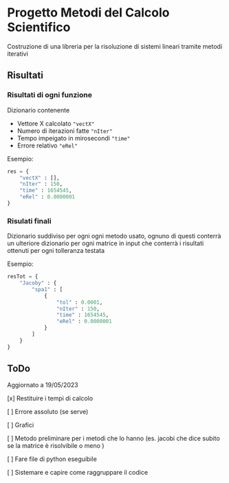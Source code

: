# Progetto Metodi del Calcolo Scientifico

Costruzione di una libreria per la risoluzione di sistemi lineari tramite metodi iterativi

## Risultati

### Risultati di ogni funzione

Dizionario contenente

- Vettore X calcolato `"vectX"`
- Numero di iterazioni fatte `"nIter"`
- Tempo impeigato in mirosecondi `"time"`
- Errore relativo `"eRel"`

Esempio:

```python
res = {
    "vectX" : [],
    "nIter" : 150,
    "time" : 1654545,
    "eRel" : 0.0000001 
}
```

### Risulati finali

Dizionario suddiviso per ogni ogni metodo usato, ognuno di questi conterrà un ulteriore dizionario per ogni matrice in input che conterrà i risultati ottenuti per ogni tolleranza testata

Esempio:

```python
resTot = {
    "Jacoby" : {
        "spa1" : [
            {
                "tol" : 0.0001,
                "nIter" : 150,
                "time" : 1654545,
                "eRel" : 0.0000001 
            }
        ]
    }
}
```


## ToDo
Aggiornato a 19/05/2023

[x] Restituire i tempi di calcolo 

[ ] Errore assoluto (se serve)

[ ] Grafici

[ ] Metodo preliminare per i metodi che lo hanno (es. jacobi che dice subito se la matrice è risolvibile o meno )

[ ] Fare file di python eseguibile

[ ] Sistemare e capire come raggruppare il codice